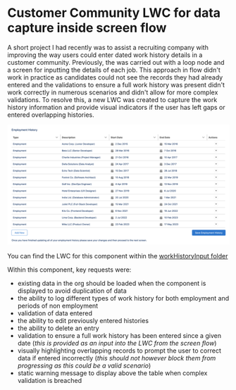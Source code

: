# Customer Community LWC for data capture inside screen flow

A short project I had recently was to assist a recruiting company with improving the way users could enter dated work history details in a customer community. Previously, the was carried out with a loop node and a screen for inputting the details of each job. This approach in flow didn't work in practice as candidates could not see the records they had already entered and the validations to ensure a full work history was present didn't work correctly in numerous scenarios and didn't allow for more complex validations. To resolve this, a new LWC was created to capture the work history information and provide visual indicators if the user has left gaps or entered overlapping histories.

![User interface showing the existing records within a work history input screen](images/User%20Interface%20view.png "User interface within flow")

You can find the LWC for this component within the [workHistoryInput folder](workHistoryInput/)

Within this component, key requests were:
- existing data in the org should be loaded when the component is displayed to avoid duplication of data
- the ability to log different types of work history for both employment and periods of non employment
- validation of data entered
- the ability to edit previously entered histories
- the ability to delete an entry
- validation to ensure a full work history has been entered since a given date (*this is provided as an input into the LWC from the screen flow*)
- visually highlighting overlapping records to prompt the user to correct data if entered incorrectly (*this should not however block them from progressing as this could be a valid scenario*)
- static warning message to display above the table when complex validation is breached